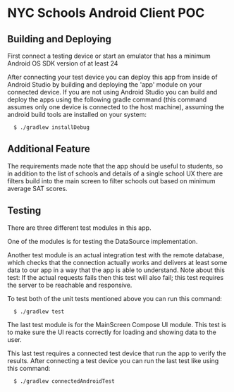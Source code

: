 # NYC Schools Android Client POC

## Building and Deploying
First connect a testing device or start an emulator that has a minimum Android OS SDK version of at
least 24

After connecting your test device you can deploy this app from inside of Android Studio by building
and deploying the 'app' module on your connected device. If you are not using Android Studio you
can build and deploy the apps using the following gradle command (this command assumes only
one device is connected to the host machine), assuming the android build tools are installed on 
your system:
```shell
  $ ./gradlew installDebug
```

## Additional Feature
The requirements made note that the app should be useful to students, so in addition to the list
of schools and details of a single school UX there are filters build into the main screen to filter
schools out based on minimum average SAT scores.

## Testing
There are three different test modules in this app.

One of the modules is for testing the DataSource
implementation. 

Another test module is an actual integration test with the remote database, which
checks that the connection actually works and delivers at least some data to our app in a way that
the app is able to understand. Note about this test: If the actual requests fails then this test
will also fail; this test requires the server to be reachable and responsive.

To test both of the unit tests mentioned above you can run this command:
```shell
  $ ./gradlew test
```

The last test module is for the MainScreen Compose UI module. This test is to make sure the UI
reacts correctly for loading and showing data to the user.

This last test requires a connected test device that run the app to verify the results. After
connecting a test device you can run the last test like using this command:
```shell
  $ ./gradlew connectedAndroidTest
```
